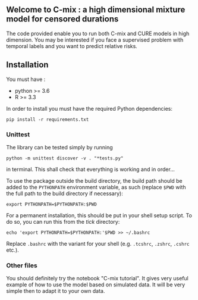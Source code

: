## Welcome to C-mix : a high dimensional mixture model for censored durations

The code provided enable you to run both C-mix and CURE models in high dimension.
You may be interested if you face a supervised problem with temporal labels and you want to predict relative risks.

## Installation 

You must have :

- python >= 3.6
- R >= 3.3

In order to install you must have the required Python dependencies:

    pip install -r requirements.txt

### Unittest

The library can be tested simply by running

    python -m unittest discover -v . "*tests.py"

in terminal. This shall check that everything is working and in order...

To use the package outside the build directory, the build path should be added to the `PYTHONPATH` environment variable, as such (replace `$PWD` with the full path to the build directory if necessary):

    export PYTHONPATH=$PYTHONPATH:$PWD

For a permanent installation, this should be put in your shell setup script. To do so, you can run this from the _tick_ directory:

    echo 'export PYTHONPATH=$PYTHONPATH:'$PWD >> ~/.bashrc

Replace `.bashrc` with the variant for your shell (e.g. `.tcshrc`, `.zshrc`, `.cshrc` etc.).

### Other files

You should definitely try the notebook "C-mix tutorial". 
It gives very useful example of how to use the model based on simulated data.
It will be very simple then to adapt it to your own data.
